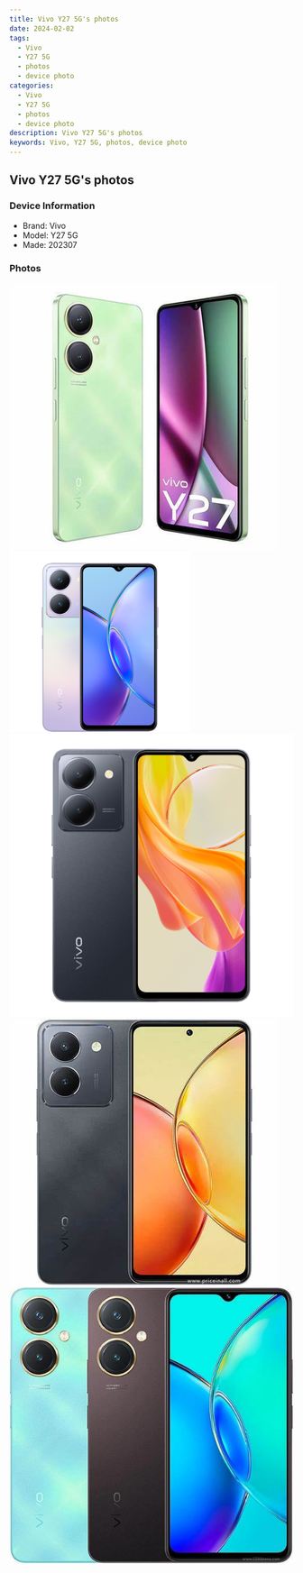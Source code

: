 ```yaml
---
title: Vivo Y27 5G's photos
date: 2024-02-02
tags: 
  - Vivo
  - Y27 5G
  - photos
  - device photo
categories: 
  - Vivo
  - Y27 5G
  - photos
  - device photo
description: Vivo Y27 5G's photos
keywords: Vivo, Y27 5G, photos, device photo
---
```


## Vivo Y27 5G's photos

### Device Information

- Brand: Vivo
- Model: Y27 5G
- Made: 202307

### Photos

![/images/best-assets/devices/vivo/vivo-y27-5g/1.jpg](/images/best-assets/devices/vivo/vivo-y27-5g/1.jpg)
![/images/best-assets/devices/vivo/vivo-y27-5g/2.jpg](/images/best-assets/devices/vivo/vivo-y27-5g/2.jpg)
![/images/best-assets/devices/vivo/vivo-y27-5g/3.jpg](/images/best-assets/devices/vivo/vivo-y27-5g/3.jpg)
![/images/best-assets/devices/vivo/vivo-y27-5g/4.jpg](/images/best-assets/devices/vivo/vivo-y27-5g/4.jpg)
![/images/best-assets/devices/vivo/vivo-y27-5g/5.jpg](/images/best-assets/devices/vivo/vivo-y27-5g/5.jpg)
